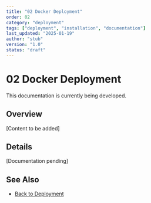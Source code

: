 ```yaml
---
title: "02 Docker Deployment"
order: 02
category: "deployment"
tags: ["deployment", "installation", "documentation"]
last_updated: "2025-01-19"
author: "stub"
version: "1.0"
status: "draft"
---
```


# 02 Docker Deployment

This documentation is currently being developed.

## Overview

[Content to be added]

## Details

[Documentation pending]

## See Also

- [Back to Deployment](./README.md)
